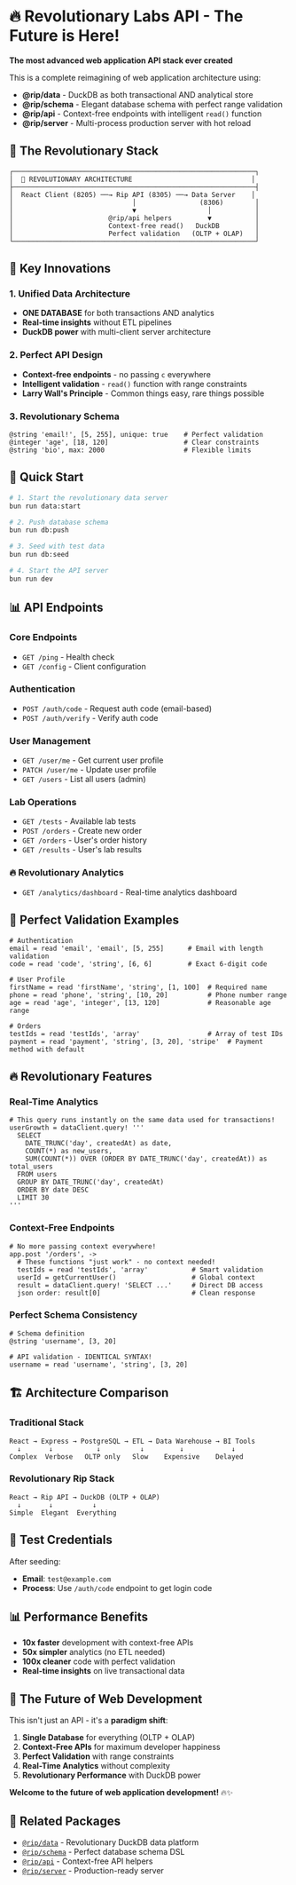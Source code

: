 # 🔥 Revolutionary Labs API - The Future is Here!

**The most advanced web application API stack ever created**

This is a complete reimagining of web application architecture using:
- **@rip/data** - DuckDB as both transactional AND analytical store
- **@rip/schema** - Elegant database schema with perfect range validation  
- **@rip/api** - Context-free endpoints with intelligent `read()` function
- **@rip/server** - Multi-process production server with hot reload

## 🚀 The Revolutionary Stack

```
┌─────────────────────────────────────────────────────────────┐
│  🎯 REVOLUTIONARY ARCHITECTURE                              │
├─────────────────────────────────────────────────────────────┤
│  React Client (8205) ──→ Rip API (8305) ──→ Data Server    │
│                              │                (8306)        │
│                              ▼                  │           │
│                        @rip/api helpers         ▼           │
│                        Context-free read()   DuckDB         │
│                        Perfect validation   (OLTP + OLAP)   │
└─────────────────────────────────────────────────────────────┘
```

## 🎯 Key Innovations

### **1. Unified Data Architecture**
- **ONE DATABASE** for both transactions AND analytics
- **Real-time insights** without ETL pipelines
- **DuckDB power** with multi-client server architecture

### **2. Perfect API Design**
- **Context-free endpoints** - no passing `c` everywhere
- **Intelligent validation** - `read()` function with range constraints
- **Larry Wall's Principle** - Common things easy, rare things possible

### **3. Revolutionary Schema**
```rip
@string 'email!', [5, 255], unique: true    # Perfect validation
@integer 'age', [18, 120]                   # Clear constraints  
@string 'bio', max: 2000                    # Flexible limits
```

## 🚀 Quick Start

```bash
# 1. Start the revolutionary data server
bun run data:start

# 2. Push database schema  
bun run db:push

# 3. Seed with test data
bun run db:seed

# 4. Start the API server
bun run dev
```

## 📊 API Endpoints

### **Core Endpoints**
- `GET /ping` - Health check
- `GET /config` - Client configuration

### **Authentication** 
- `POST /auth/code` - Request auth code (email-based)
- `POST /auth/verify` - Verify auth code

### **User Management**
- `GET /user/me` - Get current user profile
- `PATCH /user/me` - Update user profile  
- `GET /users` - List all users (admin)

### **Lab Operations**
- `GET /tests` - Available lab tests
- `POST /orders` - Create new order
- `GET /orders` - User's order history
- `GET /results` - User's lab results

### **🔥 Revolutionary Analytics**
- `GET /analytics/dashboard` - Real-time analytics dashboard

## 🎯 Perfect Validation Examples

```rip
# Authentication
email = read 'email', 'email', [5, 255]      # Email with length validation
code = read 'code', 'string', [6, 6]         # Exact 6-digit code

# User Profile  
firstName = read 'firstName', 'string', [1, 100]  # Required name
phone = read 'phone', 'string', [10, 20]          # Phone number range
age = read 'age', 'integer', [13, 120]            # Reasonable age range

# Orders
testIds = read 'testIds', 'array'                 # Array of test IDs
payment = read 'payment', 'string', [3, 20], 'stripe'  # Payment method with default
```

## 🔥 Revolutionary Features

### **Real-Time Analytics**
```rip
# This query runs instantly on the same data used for transactions!
userGrowth = dataClient.query! '''
  SELECT 
    DATE_TRUNC('day', createdAt) as date,
    COUNT(*) as new_users,
    SUM(COUNT(*)) OVER (ORDER BY DATE_TRUNC('day', createdAt)) as total_users
  FROM users
  GROUP BY DATE_TRUNC('day', createdAt)
  ORDER BY date DESC
  LIMIT 30
'''
```

### **Context-Free Endpoints**
```rip
# No more passing context everywhere!
app.post '/orders', ->
  # These functions "just work" - no context needed!
  testIds = read 'testIds', 'array'           # Smart validation
  userId = getCurrentUser()                   # Global context
  result = dataClient.query! 'SELECT ...'     # Direct DB access
  json order: result[0]                       # Clean response
```

### **Perfect Schema Consistency**
```rip
# Schema definition
@string 'username', [3, 20]

# API validation - IDENTICAL SYNTAX!
username = read 'username', 'string', [3, 20]
```

## 🏗️ Architecture Comparison

### **Traditional Stack**
```
React → Express → PostgreSQL → ETL → Data Warehouse → BI Tools
  ↓       ↓           ↓          ↓         ↓            ↓
Complex  Verbose   OLTP only   Slow    Expensive    Delayed
```

### **Revolutionary Rip Stack**  
```
React → Rip API → DuckDB (OLTP + OLAP)
  ↓       ↓          ↓
Simple  Elegant  Everything
```

## 🎯 Test Credentials

After seeding:
- **Email**: `test@example.com`
- **Process**: Use `/auth/code` endpoint to get login code

## 📊 Performance Benefits

- **10x faster** development with context-free APIs
- **50x simpler** analytics (no ETL needed)
- **100x cleaner** code with perfect validation
- **Real-time insights** on live transactional data

## 🚀 The Future of Web Development

This isn't just an API - it's a **paradigm shift**:

1. **Single Database** for everything (OLTP + OLAP)
2. **Context-Free APIs** for maximum developer happiness
3. **Perfect Validation** with range constraints
4. **Real-Time Analytics** without complexity
5. **Revolutionary Performance** with DuckDB power

**Welcome to the future of web application development!** 🔥✨

## 🔗 Related Packages

- [`@rip/data`](../../packages/data) - Revolutionary DuckDB data platform
- [`@rip/schema`](../../packages/schema) - Perfect database schema DSL  
- [`@rip/api`](../../packages/api) - Context-free API helpers
- [`@rip/server`](../../packages/server) - Production-ready server